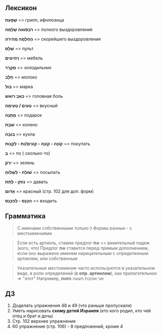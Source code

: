 ## Лексикон

**שָׁפָּעת** => грипп, ифнлюэнца

**רבפוּאה שְׁלֵמה** => полного выздоровления

**הָחְלָמָה מְהירה** => скорейшего выздоровления

**שָׁלָס** => пульт

**רָהיטים** => мебель

**מְקָרֵר** => холодильник

**חָלָב** => молоко

**בּוּל** => марка

**כְּאֵב רוֹאשׁ** => головная боль

**טָעִים / טְעִימָה** => вкусный

**מָתָנָה** => подарок

**שׁבָת** => колено

**בּוּבָּה** => кукла

**קוֹנֵה - קוֹנָה - קוֹנים/וֹת - לִקְנוֹת** => покупать

**בְּ** => по ) сколько-то)

**ירֵק** => зелень

**שׁוֹלֵח - לִשְׁלוֹחָ** => посылать

**נוֹתֵן - לָתֵת** => давать

**אָדוֹם** => красный (стр. 102 для доп. форм)

**הִכְנָס - לְהִכָּנֵס** => входить

## Грамматика

> С именами собственными только לְ
Формы разные - с местоимениями

>Если есть артикль, ставим предлог **אֵת** => винительный падеж (кого, что)
>Предлог **אֵת** ставится перед прямым дополнением, если оно выражено именем нарицательным с определенным артиклем, или собственным

>Указательные местоимения часто используются в указательном виде, в роли определений (**с опр. артиклем**), как прилагательное => "этот"
Например, אני אוֹהבת העוּגה **הזֹאת**

## ДЗ

1. Доделать упражнения 48 и 49 (что раньше пропускали)
2. Уметь нарисовать **схему детей Израиля** (кто кого родил, кто чей отец и брат и дочь)
3. Стр. 102 верхнее упражнение
4. 60 упражнение (стр. 106) - 8 предложений, кроме 4
